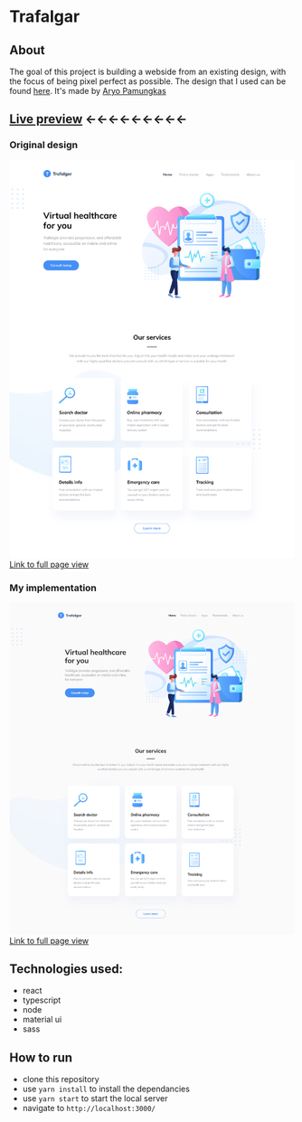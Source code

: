 # Trafalgar

## About
The goal of this project is building a webside from an existing design, with the focus of being pixel perfect as possible.
The design that I used can be found [here](https://dribbble.com/shots/12514026--FIGMA-FREEBIE-Landing-page-for-a-healthcare-startup). It's made by [Aryo Pamungkas](https://dribbble.com/musicalryo)
## [Live preview](https://maturc.github.io/trafalgar/) ←←←←←←←←←

### Original design
![original design](https://raw.githubusercontent.com/maturc/trafalgar/main/preview/trafalgar-design-preview.png)
[Link to full page view](https://raw.githubusercontent.com/maturc/trafalgar/main/preview/trafalgar-design.png)

### My implementation
![my implementation](https://raw.githubusercontent.com/maturc/trafalgar/main/preview/trafalgar-my-preview.png)
[Link to full page view](https://raw.githubusercontent.com/maturc/trafalgar/main/preview/trafalgar-my.png)

## Technologies used:
* react
* typescript
* node
* material ui
* sass

## How to run
 * clone this repository
 * use `yarn install` to install the dependancies
 * use `yarn start` to start the local server
 * navigate to `http://localhost:3000/`
